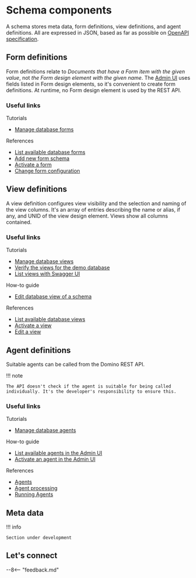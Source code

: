 # Schema components

<!--Make yourself familiar with [Schema and Scope](schemascope.md) to make full use of this article.-->

A schema stores meta data, form definitions, view definitions, and agent definitions. All are expressed in JSON, based as far as possible on [OpenAPI specification](https://swagger.io/specification/).

## Form definitions

Form definitions relate to *Documents that have a Form item with the given value*, not *the Form design element with the given name*. The [Admin UI](../usingwebui/index.md) uses fields listed in Form design elements, so it's convenient to create form definitions. At runtime, no Form design element is used by the REST API.

### Useful links

Tutorials

- [Manage database forms](../../tutorial/adminui.md#manage-database-forms)

References

- [List available database forms](../usingwebui/schemaui.md#list-available-database-forms)
- [Add new form schema](../usingwebui/schemaui.md#add-new-form-schema)
- [Activate a form](../usingwebui/schemaui.md#activate-a-form)
- [Change form configuration](../usingwebui/schemaui.md#change-form-configuration)

## View definitions

A view definition configures view visibility and the selection and naming of the view columns. It's an array of entries describing the name or alias, if any, and UNID of the view design element. Views show all columns contained.

### Useful links

Tutorials

- [Manage database views](../../tutorial/adminui.md#manage-database-views)
- [Verify the views for the demo database](../../tutorial/postmancurl.md#verify-the-views-for-the-demo-database)
- [List views with Swagger UI](../../tutorial/swagger.md#list-views-with-swagger-ui)

How-to guide

- [Edit database view of a schema](../../howto/database/editviewcolumn.md)

References

- [List available database views](../usingwebui/schemaui.md#list-available-database-views)
- [Activate a view](../usingwebui/schemaui.md#activate-a-view)
- [Edit a view](../usingwebui/schemaui.md#edit-a-view)

## Agent definitions

Suitable agents can be called from the Domino REST API.

!!! note

    The API doesn't check if the agent is suitable for being called individually. It's the developer's responsibility to ensure this.

### Useful links

Tutorials

- [Manage database agents](../../tutorial/adminui.md#manage-database-agents)

How-to guide

- [List available agents in the Admin UI](../usingwebui/schemaui.md#list-available-database-agents)
- [Activate an agent in the Admin UI](../usingwebui/schemaui.md#activate-an-agent)

References

- [Agents](https://help.hcl-software.com/dom_designer/14.0.0/basic/H_ABOUT_DESIGNING_AGENTS.html)
- [Agent processing](../../topicguides/agents.md)
- [Running Agents](../../topicguides/agents.md#running-agents)

## Meta data

!!! info

    Section under development

## Let's connect

--8<-- "feedback.md"
